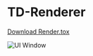 # TD-Renderer

[Download Render.tox](https://raw.github.com/juninjune/TD-Renderer/blob/main/Render.tox "download")

 ![UI Window](https://raw.github.com/juninjune/TD-Renderer/main/resources/README.png)
